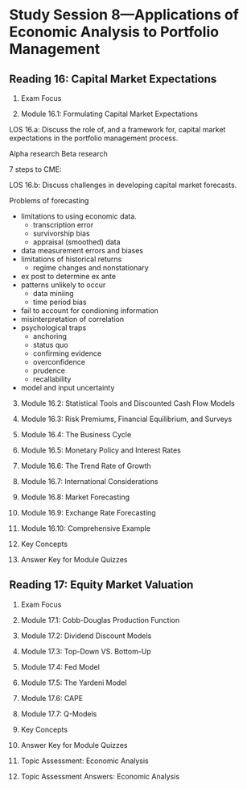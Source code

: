 # Study Session 8—Applications of Economic Analysis to Portfolio Management

## Reading 16: Capital Market Expectations

1. Exam Focus

2. Module 16.1: Formulating Capital Market Expectations

LOS 16.a: Discuss the role of, and a framework for, capital market
expectations in the portfolio management process.

Alpha research
Beta research

7 steps to CME:


LOS 16.b: Discuss challenges in developing capital market forecasts.

Problems of forecasting
- limitations to using economic data.
  - transcription error
  - survivorship bias
  - appraisal (smoothed) data
- data measurement errors and biases
- limitations of historical returns
  - regime changes and nonstationary
- ex post to determine ex ante
- patterns unlikely to occur
  - data miniing
  - time period bias
- fail to account for condioning information
- misinterpretation of correlation
- psychological traps
  - anchoring
  - status quo
  - confirming evidence
  - overconfidence
  - prudence
  - recallability
- model and input uncertainty





3. Module 16.2: Statistical Tools and Discounted Cash Flow Models

4. Module 16.3: Risk Premiums, Financial Equilibrium, and Surveys

5. Module 16.4: The Business Cycle

6. Module 16.5: Monetary Policy and Interest Rates

7. Module 16.6: The Trend Rate of Growth

8. Module 16.7: International Considerations

9. Module 16.8: Market Forecasting

10. Module 16.9: Exchange Rate Forecasting

11. Module 16.10: Comprehensive Example

12. Key Concepts

13. Answer Key for Module Quizzes

## Reading 17: Equity Market Valuation

1. Exam Focus

2. Module 17.1: Cobb-Douglas Production Function

3. Module 17.2: Dividend Discount Models

4. Module 17.3: Top-Down VS. Bottom-Up

5. Module 17.4: Fed Model

6. Module 17.5: The Yardeni Model

7. Module 17.6: CAPE

8. Module 17.7: Q-Models

9. Key Concepts

10. Answer Key for Module Quizzes

3. Topic Assessment: Economic Analysis

4. Topic Assessment Answers: Economic Analysis


